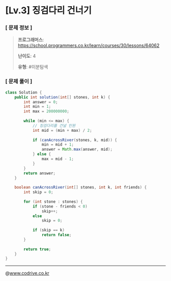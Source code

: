 # [Lv.3] 징검다리 건너기

### [ 문제 정보 ]
> **프로그래머스**: https://school.programmers.co.kr/learn/courses/30/lessons/64062
> 
> **난이도**: 4
>
> **유형**: #이분탐색


### [ 문제 풀이 ]
```Java
class Solution {
    public int solution(int[] stones, int k) {
        int answer = 0;
        int min = 1; 
        int max = 200000000;
	      
        while (min <= max) {
          	// 징검다리를 건널 인원
            int mid = (min + max) / 2;
            
            if (canAcrossRiver(stones, k, mid)) {
                min = mid + 1;
                answer = Math.max(answer, mid);
            } else {
                max = mid - 1;
            }
        }
        return answer;
    }
    
    boolean canAcrossRiver(int[] stones, int k, int friends) {
      	int skip = 0;
        
        for (int stone : stones) {
            if (stone - friends < 0)
                skip++;
            else
                skip = 0;
            
            if (skip == k)
                return false;
        }
        
        return true;
    }
}
```


---
@www.codrive.co.kr
